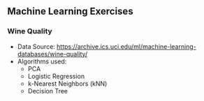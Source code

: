 ## Machine Learning Exercises
### Wine Quality
* Data Source: https://archive.ics.uci.edu/ml/machine-learning-databases/wine-quality/
* Algorithms used:
    * PCA
    * Logistic Regression
    * k-Nearest Neighbors (kNN)
    * Decision Tree